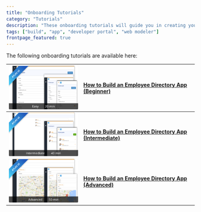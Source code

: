 ```yaml
---
title: "Onboarding Tutorials"
category: "Tutorials"
description: "These onboarding tutorials will guide you in creating your first Mendix apps."
tags: ["build", "app", "developer portal", "web modeler"]
frontpage_featured: true
---
```


The following onboarding tutorials are available here:

| [![](attachments/onboarding-tutorials/build-an-employee-directory-app-beginner.png)](build-an-employee-directory-app-beginner) | [How to Build an Employee Directory App (Beginner)](build-an-employee-directory-app-beginner)|
|------|:-----|
| [![](attachments/onboarding-tutorials/build-an-employee-directory-app-intermediate.png)](build-an-employee-directory-app-intermediate) | **[How to Build an Employee Directory App (Intermediate)](build-an-employee-directory-app-intermediate)**|
| [![](attachments/onboarding-tutorials/build-an-employee-directory-app-advanced.png)](build-an-employee-directory-app-advanced) | **[How to Build an Employee Directory App (Advanced)](build-an-employee-directory-app-advanced)**|
